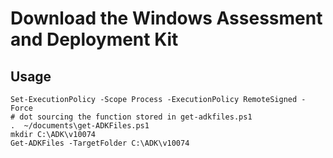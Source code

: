 Download the Windows Assessment and Deployment Kit
==================================================

Usage
-----

```
Set-ExecutionPolicy -Scope Process -ExecutionPolicy RemoteSigned -Force
# dot sourcing the function stored in get-adkfiles.ps1
.  ~/documents\get-ADKFiles.ps1
mkdir C:\ADK\v10074
Get-ADKFiles -TargetFolder C:\ADK\v10074
```